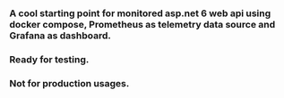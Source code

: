 ### A cool starting point for monitored asp.net 6 web api using docker compose, Prometheus as telemetry data source and Grafana as dashboard.
### Ready for testing.
### Not for production usages.

